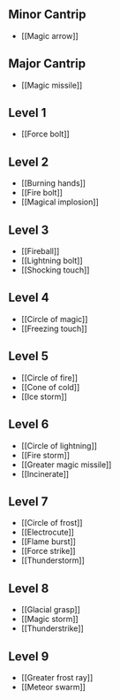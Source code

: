 ## Minor Cantrip
- [[Magic arrow]]
## Major Cantrip
- [[Magic missile]]
## Level 1
- [[Force bolt]]
## Level 2
- [[Burning hands]]
- [[Fire bolt]]
- [[Magical implosion]]
## Level 3
- [[Fireball]]
- [[Lightning bolt]]
- [[Shocking touch]]
## Level 4
- [[Circle of magic]]
- [[Freezing touch]]
## Level 5
- [[Circle of fire]]
- [[Cone of cold]]
- [[Ice storm]]
## Level 6
- [[Circle of lightning]]
- [[Fire storm]]
- [[Greater magic missile]]
- [[Incinerate]]
## Level 7
- [[Circle of frost]]
- [[Electrocute]]
- [[Flame burst]]
- [[Force strike]]
- [[Thunderstorm]]
## Level 8
- [[Glacial grasp]]
- [[Magic storm]]
- [[Thunderstrike]]
## Level 9
- [[Greater frost ray]]
- [[Meteor swarm]]
